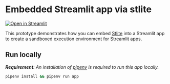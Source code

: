 # Embedded Streamlit app via stlite

[![Open in Streamlit](https://static.streamlit.io/badges/streamlit_badge_black_white.svg)](https://share.streamlit.io/lukasmasuch/st-playground/main/prototypes/embedded-stlite/app.py)

This prototype demonstrates how you can embed [Stlite](https://github.com/whitphx/stlite) into a Streamlit app to create a sandboxed execution environment for Streamlit apps.

## Run locally

_**Requirement**: An installation of [pipenv](https://github.com/pypa/pipenv) is required to run this app locally._

```bash
pipenv install && pipenv run app
```
